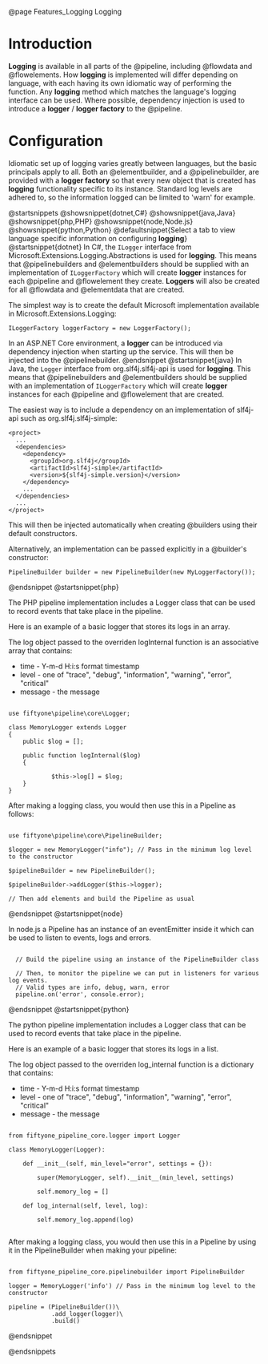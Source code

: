 @page Features_Logging Logging

# Introduction

**Logging** is available in all parts of the @pipeline, including @flowdata and @flowelements.
How **logging** is implemented will differ depending on language, with each having
its own idiomatic way of performing the function. Any **logging** method which matches the
language's logging interface can be used. Where possible, dependency injection
is used to introduce a **logger** / **logger factory** to the @pipeline.


# Configuration

Idiomatic set up of logging varies greatly between languages, but the basic principals apply
to all. Both an @elementbuilder, and a @pipelinebuilder, are provided with a **logger factory**
so that every new object that is created has **logging** functionality specific to its instance.
Standard log levels are adhered to, so the information logged can be limited to 'warn' for example.

@startsnippets
@showsnippet{dotnet,C#}
@showsnippet{java,Java}
@showsnippet{php,PHP}
@showsnippet{node,Node.js}
@showsnippet{python,Python}
@defaultsnippet{Select a tab to view language specific information on configuring **logging**}
@startsnippet{dotnet}
In C#, the `ILogger` interface from Microsoft.Extensions.Logging.Abstractions is used for **logging**.
This means that @pipelinebuilders and @elementbuilders should be supplied with an implementation 
of `ILoggerFactory` which will create **logger** instances for each @pipeline and @flowelement
they create. **Loggers** will also be created for all @flowdata and @elementdata that are created.

The simplest way is to create the default Microsoft implementation available in Microsoft.Extensions.Logging:
```{cs}
ILoggerFactory loggerFactory = new LoggerFactory();
```

In an ASP.NET Core environment, a **logger** can be introduced via dependency injection when starting up the
service. This will then be injected into the @pipelinebuilder.
@endsnippet
@startsnippet{java}
In Java, the `Logger` interface from org.slf4j.slf4j-api is used for **logging**. This means that
@pipelinebuilders and @elementbuilders should be supplied with an implementation of `ILoggerFactory` which
will create **logger** instances for each @pipeline and @flowelement that are created.

The easiest way is to include a dependency on an implementation of slf4j-api such as org.slf4j.slf4j-simple:
```{xml}
<project>
  ...
  <dependencies>
    <dependency>
      <groupId>org.slf4j</groupId>
      <artifactId>slf4j-simple</artifactId>
      <version>${slf4j-simple.version}</version>
    </dependency>
    ...
  </dependencies>
  ...
</project>

```

This will then be injected automatically when creating @builders using their default constructors.

Alternatively, an implementation can be passed explicitly in a @builder's constructor:
```{java}
PipelineBuilder builder = new PipelineBuilder(new MyLoggerFactory());
```
@endsnippet
@startsnippet{php}

The PHP pipeline implementation includes a Logger class that can be used to record events that take place in the pipeline.

Here is an example of a basic logger that stores its logs in an array.

The log object passed to the overriden logInternal function is an associative array that contains:

* time - Y-m-d H:i:s format timestamp
* level - one of "trace", "debug", "information", "warning", "error", "critical"
* message - the message

```{php}

use fiftyone\pipeline\core\Logger;

class MemoryLogger extends Logger
{
    public $log = [];

    public function logInternal($log)
    {

            $this->log[] = $log;
    }
}

```

After making a logging class, you would then use this in a Pipeline as follows:

```{php}

use fiftyone\pipeline\core\PipelineBuilder;

$logger = new MemoryLogger("info"); // Pass in the minimum log level to the constructor

$pipelineBuilder = new PipelineBuilder();

$pipelineBuilder->addLogger($this->logger);

// Then add elements and build the Pipeline as usual

```

@endsnippet
@startsnippet{node}

In node.js a Pipeline has an instance of an eventEmitter inside it which can be used to listen to events, logs and errors.

```{js}

  // Build the pipeline using an instance of the PipelineBuilder class

  // Then, to monitor the pipeline we can put in listeners for various log events.
  // Valid types are info, debug, warn, error
  pipeline.on('error', console.error);

```

@endsnippet
@startsnippet{python}

The python pipeline implementation includes a Logger class that can be used to record events that take place in the pipeline.

Here is an example of a basic logger that stores its logs in a list.

The log object passed to the overriden log_internal function is a dictionary that contains:

* time - Y-m-d H:i:s format timestamp
* level - one of "trace", "debug", "information", "warning", "error", "critical"
* message - the message

```{python}

from fiftyone_pipeline_core.logger import Logger

class MemoryLogger(Logger):

    def __init__(self, min_level="error", settings = {}):

        super(MemoryLogger, self).__init__(min_level, settings)

        self.memory_log = []

    def log_internal(self, level, log):

        self.memory_log.append(log)


```

After making a logging class, you would then use this in a Pipeline by using it in the PipelineBuilder when making your pipeline:

```{python}

from fiftyone_pipeline_core.pipelinebuilder import PipelineBuilder

logger = MemoryLogger('info') // Pass in the minimum log level to the constructor

pipeline = (PipelineBuilder())\
            .add_logger(logger)\
            .build()

```

@endsnippet

@endsnippets
